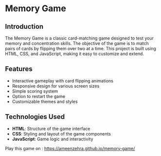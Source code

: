 # Memory Game

## Introduction

The Memory Game is a classic card-matching game designed to test your memory and concentration skills. The objective of the game is to match pairs of cards by flipping them over two at a time. This project is built using HTML, CSS, and JavaScript, making it easy to customize and extend.

## Features

- Interactive gameplay with card flipping animations
- Responsive design for various screen sizes
- Simple scoring system
- Option to restart the game
- Customizable themes and styles

## Technologies Used

- **HTML**: Structure of the game interface
- **CSS**: Styling and layout of the game components
- **JavaScript**: Game logic and interactivity

Play this game on : https://ameenzehra.github.io/memory-game/
